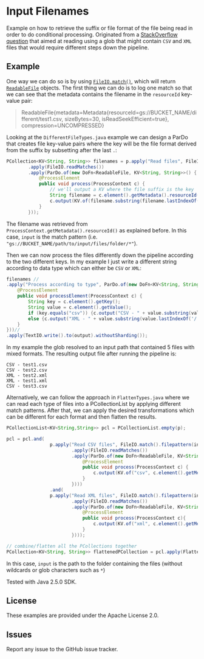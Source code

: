 # Input Filenames

Example on how to retrieve the suffix or file format of the file being read in order to do conditional processing. Originated from a [StackOverflow question](https://stackoverflow.com/questions/51685270/can-you-detect-object-file-name-using-cloud-dataflow/) that aimed at reading using a glob that might contain `CSV` and `XML` files that would require different steps down the pipeline.

## Example

One way we can do so is by using [`FileIO.match()`](https://beam.apache.org/documentation/sdks/javadoc/2.5.0/org/apache/beam/sdk/io/FileIO.html#match--), which will return [`ReadableFile`](https://beam.apache.org/documentation/sdks/javadoc/2.5.0/org/apache/beam/sdk/io/FileIO.ReadableFile.html) objects. The first thing we can do is to log one match so that we can see that the metadata contains the filename in the `resourceId` key-value pair:

> ReadableFile{metadata=Metadata{resourceId=gs://BUCKET_NAME/different/test1.csv,
> sizeBytes=30, isReadSeekEfficient=true}, compression=UNCOMPRESSED}

Looking at the `DifferentFileTypes.java` example we can design a ParDo that creates file key-value pairs where the key will be the file format derived from the suffix by subsetting after the last `.`:

``` java
PCollection<KV<String, String>> filenames = p.apply("Read files", FileIO.match().filepattern(input))
        .apply(FileIO.readMatches())
		.apply(ParDo.of(new DoFn<ReadableFile, KV<String, String>>() {
		    @ProcessElement
		    public void process(ProcessContext c) {
		    	// we'll output a KV where the file suffix is the key
		    	String filename = c.element().getMetadata().resourceId().toString();
		    	c.output(KV.of(filename.substring(filename.lastIndexOf('.') + 1), filename));
		    }
		}));
```

The filename was retrieved from `ProcessContext.getMetadata().resourceId()` as explained before. In this case, `input` is the match pattern (i.e. `"gs://BUCKET_NAME/path/to/input/files/folder/*"`). 

Then we can now process the files differently down the pipeline according to the two different keys. In my example I just write a different string according to data type which can either be `CSV` or `XML`:

``` java
filenames //
.apply("Process according to type", ParDo.of(new DoFn<KV<String, String>, String>() {
	@ProcessElement
	public void processElement(ProcessContext c) {
		String key = c.element().getKey();
		String value = c.element().getValue();
		if (key.equals("csv")) {c.output("CSV - " + value.substring(value.lastIndexOf('/') + 1));}
		else {c.output("XML - " + value.substring(value.lastIndexOf('/') + 1));}
	}
}))//
.apply(TextIO.write().to(output).withoutSharding());
```

In my example the glob resolved to an input path that contained 5 files with mixed formats. The resulting output file after running the pipeline is:

```
CSV - test1.csv
CSV - test2.csv
XML - test2.xml
XML - test1.xml
CSV - test3.csv
```

Alternatively, we can follow the approach in `FlattenTypes.java` where we can read each type of files into a PCollectionList by applying different match patterns. After that, we can apply the desired transformations which can be different for each format and then flatten the results.

``` java
PCollectionList<KV<String,String>> pcl = PCollectionList.empty(p);

pcl = pcl.and(
	            p.apply("Read CSV files", FileIO.match().filepattern(input + "*.csv"))
	                    .apply(FileIO.readMatches())
						.apply(ParDo.of(new DoFn<ReadableFile, KV<String, String>>() {
						    @ProcessElement
						    public void process(ProcessContext c) {
						    	c.output(KV.of("csv", c.element().getMetadata().resourceId().toString()));
						    }
						})))  	
	            .and(
	            p.apply("Read XML files", FileIO.match().filepattern(input + "*.xml"))
	                    .apply(FileIO.readMatches())
						.apply(ParDo.of(new DoFn<ReadableFile, KV<String, String>>() {
						    @ProcessElement
						    public void process(ProcessContext c){
						    	c.output(KV.of("xml", c.element().getMetadata().resourceId().toString()));
						    }
						})));

// combine/flatten all the PCollections together
PCollection<KV<String, String>> flattenedPCollection = pcl.apply(Flatten.pCollections());
```

In this case, `input` is the path to the folder containing the files (without wildcards or glob characters such as `*`)

Tested with Java 2.5.0 SDK.

## License

These examples are provided under the Apache License 2.0.

## Issues

Report any issue to the GitHub issue tracker.
